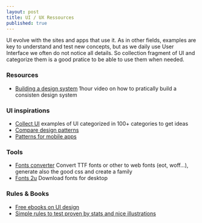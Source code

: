 ```yaml
---
layout: post
title: UI / UX Ressources
published: true
---
```


UI evolve with the sites and apps that use it. As in other fields, examples are key to understand and test new concepts, but as we daily use User Interface we often do not notice all details. So collection fragment of UI and categorize them is a good pratice to be able to use them when needed.

### Resources

* [Building a design system](https://www.youtube.com/watch?v=fELHlAVFaaU) 1hour video on how to pratically build a consisten design system

### UI inspirations

* [Collect UI](http://collectui.com/challenges/product-tour) examples of UI categorized in 100+ categories to get ideas
* [Compare design patterns](http://ui-patterns.com/patterns/FatFooter/examples)
* [Patterns for mobile apps](http://pttrns.com)



### Tools 

* [Fonts converter](https://transfonter.org/) Convert TTF fonts or other to web fonts (eot, woff...), generate also the good css and create a family
* [Fonts 2u](https://fr.fonts2u.com/) Download  fonts for desktop

### Rules & Books

* [Free ebooks on UI design](https://desket.co/collections/ebook)
* [Simple rules to test proven by stats and nice illustrations](http://www.goodui.org/#13)

